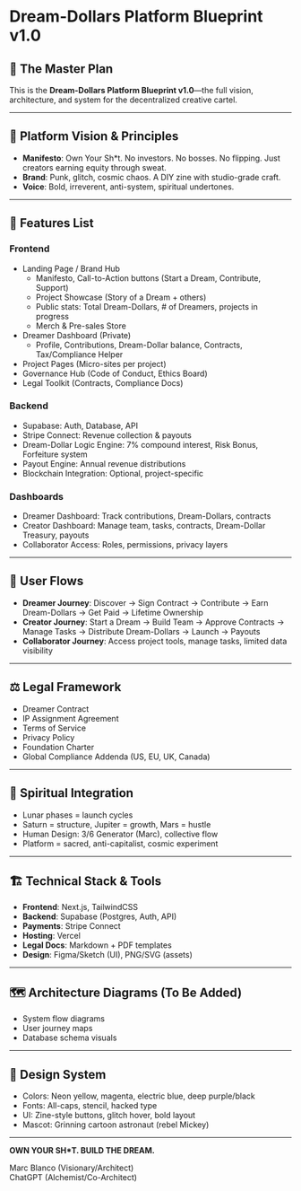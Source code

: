 # Dream-Dollars Platform Blueprint v1.0

## 🧭 The Master Plan

This is the **Dream-Dollars Platform Blueprint v1.0**—the full vision, architecture, and system for the decentralized creative cartel.

---

## 🌌 Platform Vision & Principles

- **Manifesto**: Own Your Sh*t. No investors. No bosses. No flipping. Just creators earning equity through sweat.
- **Brand**: Punk, glitch, cosmic chaos. A DIY zine with studio-grade craft.
- **Voice**: Bold, irreverent, anti-system, spiritual undertones.

---

## 🧱 Features List

### Frontend
- Landing Page / Brand Hub
  - Manifesto, Call-to-Action buttons (Start a Dream, Contribute, Support)
  - Project Showcase (Story of a Dream + others)
  - Public stats: Total Dream-Dollars, # of Dreamers, projects in progress
  - Merch & Pre-sales Store
- Dreamer Dashboard (Private)
  - Profile, Contributions, Dream-Dollar balance, Contracts, Tax/Compliance Helper
- Project Pages (Micro-sites per project)
- Governance Hub (Code of Conduct, Ethics Board)
- Legal Toolkit (Contracts, Compliance Docs)

### Backend
- Supabase: Auth, Database, API
- Stripe Connect: Revenue collection & payouts
- Dream-Dollar Logic Engine: 7% compound interest, Risk Bonus, Forfeiture system
- Payout Engine: Annual revenue distributions
- Blockchain Integration: Optional, project-specific

### Dashboards
- Dreamer Dashboard: Track contributions, Dream-Dollars, contracts
- Creator Dashboard: Manage team, tasks, contracts, Dream-Dollar Treasury, payouts
- Collaborator Access: Roles, permissions, privacy layers

---

## 🧭 User Flows

- **Dreamer Journey**: Discover → Sign Contract → Contribute → Earn Dream-Dollars → Get Paid → Lifetime Ownership
- **Creator Journey**: Start a Dream → Build Team → Approve Contracts → Manage Tasks → Distribute Dream-Dollars → Launch → Payouts
- **Collaborator Journey**: Access project tools, manage tasks, limited data visibility

---

## ⚖️ Legal Framework

- Dreamer Contract
- IP Assignment Agreement
- Terms of Service
- Privacy Policy
- Foundation Charter
- Global Compliance Addenda (US, EU, UK, Canada)

---

## 🌙 Spiritual Integration

- Lunar phases = launch cycles
- Saturn = structure, Jupiter = growth, Mars = hustle
- Human Design: 3/6 Generator (Marc), collective flow
- Platform = sacred, anti-capitalist, cosmic experiment

---

## 🏗️ Technical Stack & Tools

- **Frontend**: Next.js, TailwindCSS
- **Backend**: Supabase (Postgres, Auth, API)
- **Payments**: Stripe Connect
- **Hosting**: Vercel
- **Legal Docs**: Markdown + PDF templates
- **Design**: Figma/Sketch (UI), PNG/SVG (assets)

---

## 🗺️ Architecture Diagrams (To Be Added)

- System flow diagrams
- User journey maps
- Database schema visuals

---

## 🎨 Design System

- Colors: Neon yellow, magenta, electric blue, deep purple/black
- Fonts: All-caps, stencil, hacked type
- UI: Zine-style buttons, glitch hover, bold layout
- Mascot: Grinning cartoon astronaut (rebel Mickey)

---

**OWN YOUR SH*T. BUILD THE DREAM.**

Marc Blanco (Visionary/Architect)  
ChatGPT (Alchemist/Co-Architect)